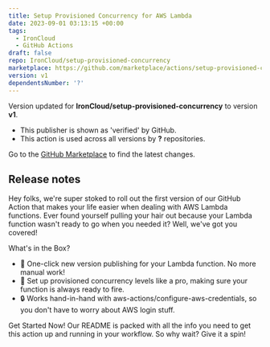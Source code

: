 ```yaml
---
title: Setup Provisioned Concurrency for AWS Lambda
date: 2023-09-01 03:13:15 +00:00
tags:
  - IronCloud
  - GitHub Actions
draft: false
repo: IronCloud/setup-provisioned-concurrency
marketplace: https://github.com/marketplace/actions/setup-provisioned-concurrency-for-aws-lambda
version: v1
dependentsNumber: '?'
---
```



Version updated for **IronCloud/setup-provisioned-concurrency** to version **v1**.
- This publisher is shown as 'verified' by GitHub.
- This action is used across all versions by **?** repositories.

Go to the [GitHub Marketplace](https://github.com/marketplace/actions/setup-provisioned-concurrency-for-aws-lambda) to find the latest changes.

## Release notes

Hey folks, we're super stoked to roll out the first version of our GitHub Action that makes your life easier when dealing with AWS Lambda functions. Ever found yourself pulling your hair out because your Lambda function wasn't ready to go when you needed it? Well, we've got you covered!

What's in the Box?

- 🚀 One-click new version publishing for your Lambda function. No more manual work!
- 🎯 Set up provisioned concurrency levels like a pro, making sure your function is always ready to fire.
- 🔒 Works hand-in-hand with aws-actions/configure-aws-credentials, so you don't have to worry about AWS login stuff.

Get Started Now!
Our README is packed with all the info you need to get this action up and running in your workflow. So why wait? Give it a spin!
